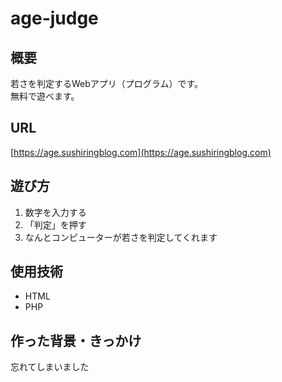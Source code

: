 # age-judge

## 概要
若さを判定するWebアプリ（プログラム）です。  
無料で遊べます。

## URL
[https://age.sushiringblog.com](https://age.sushiringblog.com)

## 遊び方
1. 数字を入力する
2. 「判定」を押す
3. なんとコンピューターが若さを判定してくれます

## 使用技術
- HTML
- PHP

## 作った背景・きっかけ
忘れてしまいました

